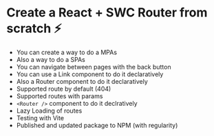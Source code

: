 # Create a React + SWC Router from scratch ⚡️

- You can create a way to do a MPAs
- Also a way to do a SPAs
- You can navigate between pages with the back button
- You can use a Link component to do it declaratively
- Also a Router component to do it declaratively
- Supported route by default (404)
- Supported routes with params
- `<Router />` component to do it declratively
- Lazy Loading of routes
- Testing with Vite
- Published and updated package to NPM (with regularity)

